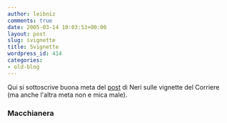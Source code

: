 ```yaml
---
author: leibniz
comments: true
date: 2005-03-14 10:03:53+00:00
layout: post
slug: svignette
title: Svignette
wordpress_id: 414
categories:
- old-blog
---
```


Qui si sottoscrive buona meta del [post](http://www.macchianera.net/archives/2005/03/il_prossimo_tes.html) di Neri sulle vignette del Corriere (ma anche l'altra meta non e mica male). 




### Macchianera
